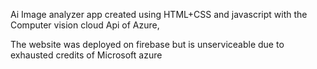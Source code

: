 Ai Image analyzer app created using HTML+CSS and javascript with the Computer vision cloud Api of Azure,

The website was deployed on firebase but is unserviceable due to exhausted credits of Microsoft azure
